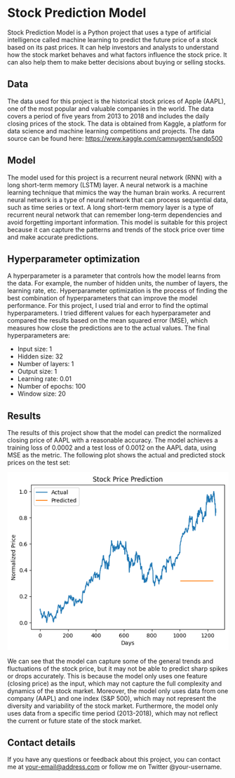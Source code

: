 # Stock Prediction Model

Stock Prediction Model is a Python project that uses a type of artificial intelligence called machine learning to predict the future price of a stock based on its past prices. It can help investors and analysts to understand how the stock market behaves and what factors influence the stock price. It can also help them to make better decisions about buying or selling stocks.

## Data
The data used for this project is the historical stock prices of Apple (AAPL), one of the most popular and valuable companies in the world. The data covers a period of five years from 2013 to 2018 and includes the daily closing prices of the stock. The data is obtained from Kaggle, a platform for data science and machine learning competitions and projects. The data source can be found here: https://www.kaggle.com/camnugent/sandp500

## Model
The model used for this project is a recurrent neural network (RNN) with a long short-term memory (LSTM) layer. A neural network is a machine learning technique that mimics the way the human brain works. A recurrent neural network is a type of neural network that can process sequential data, such as time series or text. A long short-term memory layer is a type of recurrent neural network that can remember long-term dependencies and avoid forgetting important information. This model is suitable for this project because it can capture the patterns and trends of the stock price over time and make accurate predictions.

## Hyperparameter optimization
A hyperparameter is a parameter that controls how the model learns from the data. For example, the number of hidden units, the number of layers, the learning rate, etc. Hyperparameter optimization is the process of finding the best combination of hyperparameters that can improve the model performance. For this project, I used trial and error to find the optimal hyperparameters. I tried different values for each hyperparameter and compared the results based on the mean squared error (MSE), which measures how close the predictions are to the actual values. The final hyperparameters are:

- Input size: 1
- Hidden size: 32
- Number of layers: 1
- Output size: 1
- Learning rate: 0.01
- Number of epochs: 100
- Window size: 20

## Results
The results of this project show that the model can predict the normalized closing price of AAPL with a reasonable accuracy. The model achieves a training loss of 0.0002 and a test loss of 0.0012 on the AAPL data, using MSE as the metric. The following plot shows the actual and predicted stock prices on the test set:

![Stock Price Prediction Plot](./images/s&p500.png)

We can see that the model can capture some of the general trends and fluctuations of the stock price, but it may not be able to predict sharp spikes or drops accurately. This is because the model only uses one feature (closing price) as the input, which may not capture the full complexity and dynamics of the stock market. Moreover, the model only uses data from one company (AAPL) and one index (S&P 500), which may not represent the diversity and variability of the stock market. Furthermore, the model only uses data from a specific time period (2013-2018), which may not reflect the current or future state of the stock market.

## Contact details
If you have any questions or feedback about this project, you can contact me at your-email@address.com or follow me on Twitter @your-username.